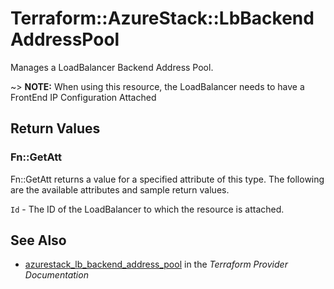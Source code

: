 # Terraform::AzureStack::LbBackendAddressPool

Manages a LoadBalancer Backend Address Pool.

~> **NOTE:** When using this resource, the LoadBalancer needs to have a FrontEnd IP Configuration Attached

## Return Values

### Fn::GetAtt

Fn::GetAtt returns a value for a specified attribute of this type. The following are the available attributes and sample return values.

`Id` - The ID of the LoadBalancer to which the resource is attached.

## See Also

* [azurestack_lb_backend_address_pool](https://www.terraform.io/docs/providers/azurestack/r/lb_backend_address_pool.html) in the _Terraform Provider Documentation_